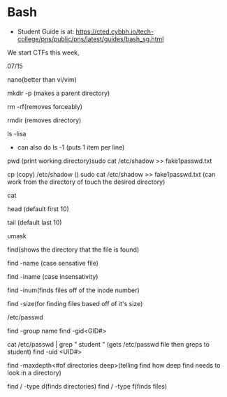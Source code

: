 # Bash
* Student Guide is at: https://cted.cybbh.io/tech-college/pns/public/pns/latest/guides/bash_sg.html

We start CTFs this week, 

07/15

nano(better than vi/vim)

mkdir -p (makes a parent directory)

rm -rf(removes forceably)

rmdir (removes directory)

ls -lisa 
  * can also do ls -1 (puts 1 item per line)

pwd (print working directory)sudo cat /etc/shadow >> fake1passwd.txt

cp <source> <destination> (copy)
      /etc/shadow    ()
      sudo cat /etc/shadow >> fake1passwd.txt (can work from the directory of touch the desired directory)

cat

head (default first 10)

tail (default last 10)

umask

find(shows the directory that the file is found)

find -name (case sensative file)

find -iname (case insensativity)

find -inum(finds files off of the inode number)

find -size(for finding files based off of it's size)

/etc/passwd
 
 find -group name
 find -gid<GID#>

cat /etc/passwd | grep " student " (gets /etc/passwd file then greps to student) 
 find -uid <UID#>

find -maxdepth<#of directories deep>(telling find how deep find needs to look in a directory)

find / -type d(finds directories)
find / -type f(finds files)
